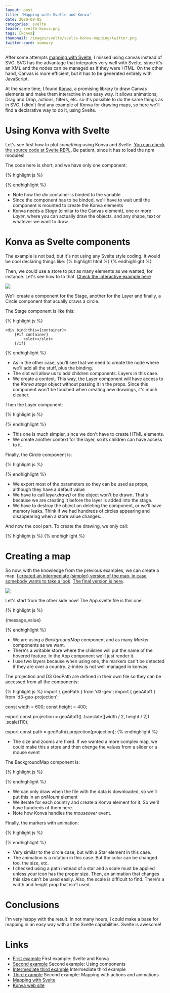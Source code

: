 ```yaml
---
layout: post
title: 'Mapping with Svelte and Konva'
date: 2020-08-05
categories: svelte
teaser: svelte-konva.png
tags: [konva]
thumbnail: /images/svelte/svelte-konva-mapping/twitter.png
twitter-card: summary
---
```


After some attempts [mapping with Svelte][svelte_mapping], I missed using canvas instead of SVG. SVG has the advantage that integrates very well with Svelte, since it's an XML and the nodes can be managed as if they were HTML. On the other hand, Canvas is more efficient, but it has to be generated entirely with JavaScript.

At the same time, I found [Konva][konva], a promising library to draw Canvas elements and make them interactive in an easy way. It allows animations, Drag and Drop, actions, filters, etc. so it's possible to do the same things as in SVG. I didn't find any example of Konva for drawing maps, so here we'll find a declarative way to do it, using Svelte.

# Using Konva with Svelte

Let's see first how to plot _something_ using Konva and Svelte. [You can check the source code at Svelte REPL][first example]. Be patient, since it has to load the npm modules!

The code here is short, and we have only one component:

{% highlight js %}

<script>
	import {onMount} from 'svelte';
	import Konva from 'konva';
	
	let container;
	onMount(() => {
	const stage = new Konva.Stage({
        container: container,
        width: 400,
        height: 400,
    });
	const layer = new Konva.Layer();
	const simpleText = new Konva.Text({
        x: stage.width() / 2,
        y: 15,
        text: 'Hello Konva',
        fontSize: 30,
        fontFamily: 'Calibri',
        fill: 'green',
      });
		layer.add(simpleText);
		stage.add(layer);
	});
</script>

<div bind:this={container} />
{% endhighlight %}

- Note how the _div_ container is binded to the variable
- Since the component has to be binded, we'll have to wait until the component is mounted to create the Konva elements
- Konva needs a _Stage_ (cimilar to the Canvas element), one or more _Layer_, where you can actually draw the objects, and any shape, text or whatever we want to draw.

# Konva as Svelte components

The example is not bad, but it's not using any Svelte style coding. It would be cool declaring things like:
{% highlight html %}
<Stage>
<Layer>
<Element x=100 y=100/>
<Layer>
</Stage>
{% endhighlight %}

Then, we could use a store to put as many elements as we wanted, for instance. Let's see how to to that. [Check the interactive example here][second example]

<img src="{{ site.baseurl }}/images/svelte/svelte-konva-mapping/circles.png"/>

We'll create a component for the Stage, another for the Layer and finally, a Circle component that acually draws a circle.

The Stage component is like this:

{% highlight js %}

<script>
	import Konva from 'konva';
	import { onMount, setContext } from 'svelte';
	
	setContext("konva", {
		getStage: () => stage
	});
	
	let container;
	let stage; 
	onMount(() => {
	 stage = new Konva.Stage({
        container: container,
        width: 400,
        height: 400,
    });
	
	});
	</script>

    <div bind:this={container}>
    	{#if container}
    		<slot></slot>
    	{/if}

</div>
{% endhighlight %}

- As in the other case, you'll see that we need to create the node where we'll add all the stuff, plus the binding.
- The slot will allow us to add children components. Layers in this case.
- We create a context. This way, the Layer component will have access to the _Konva stage_ object without passing it in the props. Since this component won't be touched when creating new drawings, it's much cleaner.

Then the Layer component:

{% highlight js %}

<script>
	import Konva from 'konva';
	import { getContext, setContext } from 'svelte';
	const { getStage } = getContext("konva");
	setContext("konva_layer", {
		getLayer: () => layer
	});
	const stage = getStage();
	let layer = new Konva.Layer();
	stage.add(layer);
</script>

<slot></slot>
{% endhighlight %}

- This one is much simpler, since we don't have to create HTML elements.
- We create another context for the layer, so its children can have access to it.

Finally, the Circle component is:

{% highlight js %}

<script>
	import Konva from 'konva';
	import { getContext, onDestroy } from 'svelte';
	
	export let x = 0;
	export let y = 0;
	export let r = 1;
	export let fill = "black";
	export let stroke = "black";
	export let strokeWidth = 1;
	
	const { getLayer } = getContext("konva_layer");
	const layer = getLayer();
	
	const circle = new Konva.Circle({
        x: x,
        y: y,
        radius: r,
        fill: fill,
        stroke: stroke,
        strokeWidth: strokeWidth,
      });
	layer.add(circle);
	layer.draw();
	onDestroy(() => circle.destroy());
</script>

{% endhighlight %}

- We export most of the parameters so they can be used as props, although they have a default value
- We have to call _layer.draw()_ or the object won't be drawn. That's because we are creating it before the layer is added into the stage.
- We have to destroy the object on deleting the component, or we'll have memory leaks. Think if we had hundreds of circles appearing and disappearing when a store value changes...

And now the cool part. To create the drawing, we only call:

{% highlight js %}
<Stage>
<Layer>
<Circle x=100 y=100 r=23 fill="red" strokeWidth=3/>
<Circle x=200 y=200 r=13 fill="green" strokeWidth=3/>
</Layer>
</Stage>
{% endhighlight %}

# Creating a map

So now, with the knowledge from the previous examples, we can create a map. [I created an intermediate (simpler) version of the map, in case somebody wants to take a look][intermediate third example]. [The final version is here][third example].

<img src="{{ site.baseurl }}/images/svelte/svelte-konva-mapping/map.png"/>

Let's start from the other side now! The App.svelte file is this one:

{% highlight js %}

<script>
	import {onMount} from 'svelte';
	import Stage from './Stage.svelte';
	import Layer from './Layer.svelte';
	import Marker from './Marker.svelte';
	import BackgroundMap from './BackgroundMap.svelte';
	import { message } from './store.js';
	
	let message_value;
	message.subscribe(value => {
		message_value = value;
	});
</script>

<Stage>
	<Layer>
		<BackgroundMap />
	</Layer>
	<Layer>
		<Marker lon=-43.1 lat=-22.9068 fill="green" markerMessage="Marker: Rio de Janeiro"/>
		<Marker lon=2 lat=41 fill="green" markerMessage="Marker: Barcelona"/>
	</Layer>
</Stage>
<p>
	{message_value}
</p>
{% endhighlight %}

- We are using a _BackgroundMap_ component and as many _Marker_ components as we want.
- There's a writable store where the children will put the name of the hovered feature. In the App component we'll just render it.
- I use two layers because when using one, the markers can't be detected if they are over a country. z-index is not well managed in konvas.

The projection and D3 GeoPath are defined in their own file so they can be accessed from all the components:

{% highlight js %}
import { geoPath } from 'd3-geo';
import { geoAitoff } from 'd3-geo-projection';

const width = 600;
const height = 400;

export const projection = geoAitoff()
.translate([width / 2, height / 2])
.scale(110);

export const path = geoPath().projection(projection);
{% endhighlight %}

- The size and zooms are fixed. If we wanted a more complex map, we could make this a store and then chenge the values from a slider or a mouse event

The BackgroundMap component is:

{% highlight js %}

<script>
import Konva from 'konva';
import { getContext, onMount } from 'svelte';
import { feature } from "topojson";
import { path } from './projection';
import { message } from './store.js';

const { getLayer } = getContext("konva_layer");
const layer = getLayer();

onMount(async function() {
const response = await fetch(
      "https://gist.githubusercontent.com/denisemauldin/a2fa29af082e85dfaf27d100be01fa47/raw/6b3a5b9b29151739964612c8a7cff23707386d84/readme-world-110m.json"
    );
    const json = await response.json();
    const topoData = feature(json, json.objects.countries);
    const data = topoData.features;
	data.forEach(country =>{
		const konvaPath = new Konva.Path({
        
        data: path(country),
        stroke: 'black',
			strokeWidth: 0.5
        
			});
		konvaPath.on('mouseover', function () {
        message.set(country.id)
     });
		layer.add(konvaPath);
				
	})
		
		layer.draw();
});
</script>

{% endhighlight %}

- We can only draw when the file with the data is downloaded, so we'll put this in an _onMount_ element
- We iterate for each country and create a Konva element for it. So we'll have hundreds of them here.
- Note how Konva handles the _mouseover_ event.

Finally, the markers with animation:

{% highlight js %}

<script>
	import Konva from 'konva';
	import { projection } from './projection';
  import { message } from './store.js';
	import { getContext, onDestroy } from 'svelte';
	
	export let lon = 0;
	export let lat = 0;
	export let fill = "black";
	export let markerMessage = "Marker";
	const coords = projection([lon, lat]);
	
	const { getLayer } = getContext("konva_layer");
	const layer = getLayer();

	const konvaPath = new Konva.Star({
		x: coords[0],
		y: coords[1],
        fill: fill,
			strokeWidth: 0.5,
		numPoints: 5,
        innerRadius: 5,
        outerRadius: 10,
        
			});
	konvaPath.on('mouseover', function () {
        message.set(markerMessage)
     });
	layer.add(konvaPath);
	
	const angularSpeed = 30;
      const anim = new Konva.Animation(function (frame) {
        var angleDiff = (frame.timeDiff * angularSpeed) / 1000;
        konvaPath.rotate(angleDiff);
      }, layer);
			
      anim.start();
	
	layer.draw();
    onDestroy(() => konvaPath.destroy());
</script>

{% endhighlight %}

- Very similar to the circle case, but with a Star element in this case.
- The animation is a rotation in this case. But the color can be changed too, the size, etc.
- I checked using a path instead of a star and a scale must be applied unless your icon has the proper size. Then, an animation that changes this size can't be used easily. Also, the scale is difficult to find. There's a width and height prop that isn't used.

# Conclusions

I'm very happy with the result. In not many hours, I could make a base for mapping in an easy way with all the Svelte capabilities. Svelte is awesome!

# Links

- [First example] First example: Svelte and Konva
- [Second example] Second example: Using components
- [Intermediate third example] Intermediate third example
- [Third example] Second example: Mapping with actions and animations
- [Mapping with Svelte][svelte_mapping]
- [Konva web site][konva]

[first example]: https://svelte.dev/repl/75082b2a3383482d969f99b509f9b7a4?version=3.24.1
[second example]: https://svelte.dev/repl/db922f45dff8483082e18d6555ad5b50?version=3.24.1
[intermediate third example]: https://svelte.dev/repl/7c3e009c6f82414aa011a313b76a5eeb?version=3.24.1
[third example]: https://svelte.dev/repl/8f38e2c895284c13a3e3f534d01dd171?version=3.24.1
[svelte_mapping]: https://geoexamples.com/other/2019/12/08/mapping-svelte.html
[konva]: https://konvajs.org/
